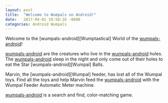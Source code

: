 ```yaml
---
layout: post
title:  "Welcome to Wumpals on Android!"
date:   2017-04-01 19:58:16 -0600
categories: Android Wumpals
---
```

Welcome to the [wumpals-android][Wumptastical] World of the [wumpals-android][Wumpals]! 

[wumpals-android][Wumpals] are the creatures who live in the [wumpals-android][Wumpals] holes. The [wumpals-android][Wumpals] sleep in the night and only come out of their holes to eat the Star [wumpals-android][Wumpal] Balls. 

Marvin, the [wumpals-android][Wumpal] feeder, has lost all of the Wumpal toys. 
Find all the toys and help Marvin feed the [wumpals-android][Wumpals] with the Wumpal Feeder Automatic Meter machine.

[wumpals-android][Wumpals] is a search and find, color-matching game.


[wumpals-android]: https://play.google.com/store/apps/details?id=com.dinotrike.wumpalfeeder&hl=en
[Wumpals]: https://play.google.com/store/apps/details?id=com.dinotrike.wumpalfeeder&hl=en
